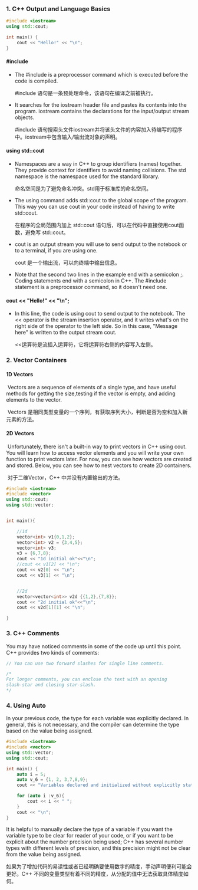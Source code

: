 ### 1. C++ Output and Language Basics 

```C++
#include <iostream>
using std::cout;

int main() {
    cout << "Hello!" << "\n";   
}
```
#### #include

* The #include is a preprocessor command which is executed before the code is compiled. 

    #include 语句是一条预处理命令，该语句在编译之前被执行。

* It searches for the iostream header file and pastes its contents into the program. iostream contains the declarations for the input/output stream objects.

    #include 语句搜索头文件iostream并将该头文件的内容加入待编写的程序中。iostream中包含输入/输出流对象的声明。

#### using std::cout

- Namespaces are a way in C++ to group identifiers (names) together. They provide context for identifiers to avoid naming collisions. The std namespace is the namespace used for the standard library. 

    命名空间是为了避免命名冲突。std用于标准库的命名空间。

- The using command adds std::cout to the global scope of the program. This way you can use cout in your code instead of having to write std::cout.

    在程序的全局范围内加上 std::cout 语句后，可以在代码中直接使用cout函数，避免写 std::cout。

- cout is an output stream you will use to send output to the notebook or to a terminal, if you are using one.

    cout 是一个输出流，可以向终端中输出信息。

- Note that the second two lines in the example end with a semicolon ;. Coding statements end with a semicolon in C++. The #include statement is a preprocessor command, so it doesn't need one.

#### cout << "Hello!" << "\n"; 

- In this line, the code is using cout to send output to the notebook. The << operator is the stream insertion operator, and it writes what's on the right side of the operator to the left side. So in this case, "Message here" is written to the output stream cout. 

    <<运算符是流插入运算符，它将运算符右侧的内容写入左侧。



### 2. Vector Containers

#### 1D Vectors 

​	Vectors are a sequence of elements of a single type, and have useful methods for getting the size,testing if the vector is empty, and adding elements to the vector.

​	Vectors 是相同类型变量的一个序列，有获取序列大小，判断是否为空和加入新元素的方法。

#### 2D Vectors 

​	Unfortunately, there isn't a built-in way to print vectors in C++ using cout. You will learn how to access vector elements and you will write your own function to print vectors later. For now, you can see how vectors are created and stored. Below, you can see how to nest vectors to create 2D containers.

​	对于二维Vector，C++ 中并没有内置输出的方法。

```c++
#include <iostream>
#include <vector>
using std::cout;
using std::vector;


int main(){

    //1d
    vector<int> v1{0,1,2};
    vector<int> v2 = {3,4,5};
    vector<int> v3;
    v3 = {6,7,8};
    cout << "1d initial ok"<<"\n";
    //cout << v1[2] << "\n";
    cout << v2[0] << "\n";
    cout << v3[1] << "\n";


    //2d
    vector<vector<int>> v2d {{1,2},{7,8}};
    cout << "2d initial ok"<<"\n";
    cout << v2d[1][1] << "\n";

}
```



### 3.  C++ Comments

You may have noticed comments in some of the code up until this point. C++ provides two kinds of comments:

```C++
// You can use two forward slashes for single line comments.

/*
For longer comments, you can enclose the text with an opening
slash-star and closing star-slash.
*/ 
```



### 4. Using Auto

In your previous code, the type for each variable was explicitly declared. In general, this is not necessary, and the compiler can determine the type based on the value being assigned.

```c++
#include <iostream>
#include <vector>
using std::vector;
using std::cout;

int main() {
    auto i = 5;
    auto v_6 = {1, 2, 3,7,8,9};
    cout << "Variables declared and initialized without explicitly stating type!" << "\n";

    for (auto i :v_6){
        cout << i << " ";
    }
    cout << "\n";
}
```

It is helpful to manually declare the type of a variable if you want the variable type to be clear for reader of your code, or if you want to be explicit about the number precision being used; C++ has several number types with different levels of precision, and this precision might not be clear from the value being assigned.

如果为了增加代码的易读性或者已经明确要使用数字的精度，手动声明便利可能会更好。C++ 不同的变量类型有着不同的精度，从分配的值中无法获取具体精度如何。